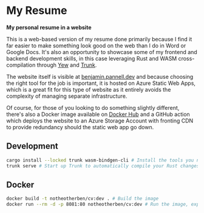 # My Resume
**My personal resume in a website**

This is a web-based version of my resume done primarily because I find it
far easier to make something look good on the web than I do in Word or
Google Docs. It's also an opportunity to showcase some of my frontend and
backend development skills, in this case leveraging Rust and WASM cross-compilation
through [Yew](https://yew.rs) and [Trunk](https://trunkrs.dev).

The website itself is visible at [benjamin.pannell.dev](https://benjamin.pannell.dev)
and because choosing the right tool for the job is important, it is hosted on
Azure Static Web Apps, which is a great fit for this type of website as it entirely
avoids the complexity of managing separate infrastructure.

Of course, for those of you looking to do something slightly different, there's
also a Docker image available on [Docker Hub](https://hub.docker.com/r/sierrasoftworks/resume)
and a GitHub action which deploys the website to an Azure Storage Account with
fronting CDN to provide redundancy should the static web app go down.

## Development
```bash
cargo install --locked trunk wasm-bindgen-cli # Install the tools you need
trunk serve # Start up Trunk to automatically compile your Rust changes
```

## Docker
```bash
docker build -t notheotherben/cv:dev . # Build the image
docker run --rm -d -p 8081:80 notheotherben/cv:dev # Run the image, exposing port 80
```